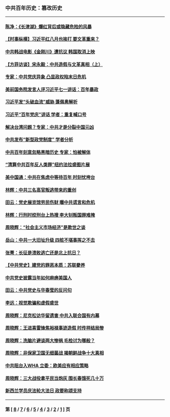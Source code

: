 ### 中共百年历史：篡改历史
---
#### [陈净：《长津湖》爆红背后或隐藏危险的风暴](../../pages/nf1176115/n13314364.md?10270430) 
#### [【时事纵横】习近平红八月也挨打 要文革重来？](../../pages/nf1176115/n13231393.md?10270430) 
#### [中共韩战电影《金刚川》遭抗议 韩国取消上映](../../pages/nf1176115/n13219114.md?10270430) 
#### [【方菲访谈】宋永毅：中共造假与文革真相（上）](../../pages/nf1176115/n13200760.md?10270430) 
#### [专家：中共党庆异象 凸显政权陷末日危机](../../pages/nf1176115/n13067084.md?10270430) 
#### [美前国务院发言人评习近平七一讲话：百年暴政](../../pages/nf1176115/n13066986.md?10270430) 
#### [习近平发“头破血流”威胁 蓬佩奥解析](../../pages/nf1176115/n13063604.md?10270430) 
#### [习近平“百年党庆”讲话 学者：重复喊口号](../../pages/nf1176115/n13061411.md?10270430) 
#### [解决台湾问题？专家：中共才是分裂中国元凶](../../pages/nf1176115/n13060811.md?10270430) 
#### [中共发布“新型政党制度” 学者分析](../../pages/nf1176115/n13056354.md?10270430) 
#### [中共百年刻意忽略黑暗历史 专家：怕被解体](../../pages/nf1176115/n13056056.md?10270430) 
#### [“清算中共百年反人类罪”纽约法拉盛图片展](../../pages/nf1176115/n13052220.md?10270430) 
#### [美中国通：中共在焦虑中等待百年 时刻忧垮台](../../pages/nf1176115/n13048820.md?10270430) 
#### [林辉：中共三名高官叛逃带来的重创](../../pages/nf1176115/n13035206.md?10270430) 
#### [田云：党史展览馆劳民伤财 曝中共谎言和危机](../../pages/nf1176115/n13033900.md?10270430) 
#### [林辉：行刑时绞刑台上热搜 李大钊叛国罪难掩](../../pages/nf1176115/n13031965.md?10270430) 
#### [周晓辉：“社会主义市场经济”是欺世之谈](../../pages/nf1176115/n13024090.md?10270430) 
#### [岳山：中共一大旧址升级 四桩不堪事挥之不去](../../pages/nf1176115/n13021697.md?10270430) 
#### [张菁：长征是溃败逃亡还是北上抗日？](../../pages/nf1176115/n13020585.md?10270430) 
#### [【中共党史】建党的罪恶本质：苏联豢养](../../pages/nf1176115/n13011888.md?10270430) 
#### [中共党史披露当年如何麻痹美国人](../../pages/nf1176115/n12966400.md?10270430) 
#### [田云：中共党史与华春莹的反问句](../../pages/nf1176115/n12765178.md?10270430) 
#### [李远：视觉欺骗和虚假盛世](../../pages/nf1176115/n12993376.md?10270430) 
#### [周晓辉：尼克松访华留遗害 中共入联合国有内幕](../../pages/nf1176115/n12991422.md?10270430) 
#### [周晓辉：王进喜雷锋焦裕禄事迹造假 时传祥结局惨](../../pages/nf1176115/n12985497.md?10270430) 
#### [周晓辉：洗脑片避谈两大惨祸 毛检讨为哪般？](../../pages/nf1176115/n12971285.md?10270430) 
#### [周晓辉：非保家卫国无细菌战 揭朝鲜战争十大真相](../../pages/nf1176115/n12954161.md?10270430) 
#### [中共阻台入WHA 立委：欧美应有相应策略](../../pages/nf1176115/n12939343.md?10270430) 
#### [周晓辉：三大战役拿平民当炮灰 围长春饿死几十万](../../pages/nf1176115/n12934921.md?10270430) 
#### [新西兰学员庆法轮大法日 政要称颂支持](../../pages/nf1176115/n12932715.md?10270430) 

---
#### 第 [ [8](./8.md?10270430) / [7](./7.md?10270430) / [6](./6.md?10270430) / [5](./5.md?10270430) / [4](./4.md?10270430) / [3](./3.md?10270430) / [2](./2.md?10270430) / [1](./1.md?10270430) ] 页
